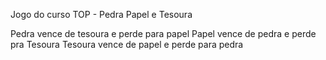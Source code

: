 Jogo do curso TOP - Pedra Papel e Tesoura

Pedra vence de tesoura e perde para papel
Papel vence de pedra e perde pra Tesoura
Tesoura vence de papel e perde para pedra